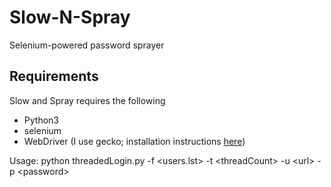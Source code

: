 # Slow-N-Spray
Selenium-powered password sprayer

## Requirements

Slow and Spray requires the following
* Python3
* selenium
* WebDriver (I use gecko; installation instructions [here](https://selenium-python.readthedocs.io/installation.html "Selenium readthedocs.io"))

Usage: python threadedLogin.py -f \<users.lst\> -t \<threadCount\> -u \<url\> -p \<password\>
